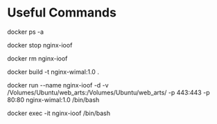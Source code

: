 # Useful Commands

docker ps -a

docker stop nginx-ioof

docker rm nginx-ioof

docker build -t nginx-wimal:1.0 .  

docker run --name nginx-ioof -d -v /Volumes/Ubuntu/web_arts:/Volumes/Ubuntu/web_arts/ -p 443:443 -p 80:80  nginx-wimal:1.0 /bin/bash 

docker exec -it nginx-ioof /bin/bash
